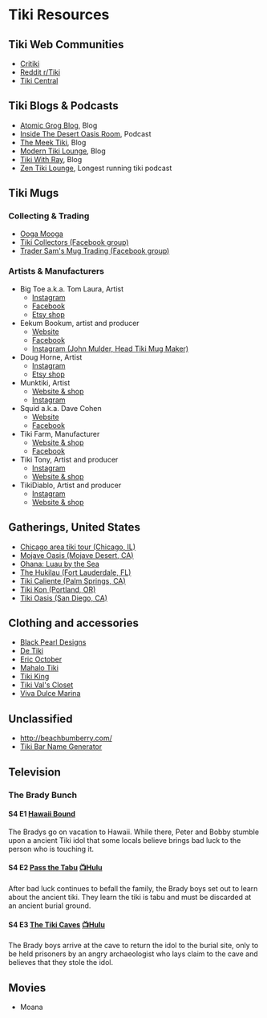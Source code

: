 # Tiki Resources
## Tiki Web Communities
* [Critiki](https://critiki.com/)
* [Reddit r/Tiki](https://www.reddit.com/r/Tiki/)
* [Tiki Central](http://www.tikiroom.com/tikicentral/bb/)
## Tiki Blogs & Podcasts
* [Atomic Grog Blog](http://www.slammie.com/atomicgrog/blog/), Blog
* [Inside The Desert Oasis Room](http://polynesianpop.podomatic.com/), Podcast
* [The Meek Tiki](https://themeektiki.wordpress.com/), Blog
* [Modern Tiki Lounge](http://www.moderntikilounge.com/), Blog
* [Tiki With Ray](http://http//www.tikiwithray.com/), Blog
* [Zen Tiki Lounge](https://www.zentikilounge.com/), Longest running tiki podcast
## Tiki Mugs
### Collecting & Trading
* [Ooga Mooga](http://www.ooga-mooga.com/)
* [Tiki Collectors (Facebook group)](https://www.facebook.com/groups/466693903506659/)
* [Trader Sam's Mug Trading (Facebook group)](https://www.facebook.com/groups/1621478511405443/)
### Artists & Manufacturers
* Big Toe a.k.a. Tom Laura, Artist
  * [Instagram](https://instagram.com/bigtoeart)
  * [Facebook](https://www.facebook.com/BigToeProductions/)
  * [Etsy shop](https://www.etsy.com/shop/BigToeArt)
* Eekum Bookum, artist and producer
  * [Website](https://www.eekumbookum.com/)
  * [Facebook](https://www.facebook.com/EekumBookumTikiMugs/)
  * [Instagram (John Mulder, Head Tiki Mug Maker)](https://instagram.com/mulder142)
* Doug Horne, Artist
  * [Instagram](https://instagram.com/doug_horne_art)
  * [Etsy shop](https://www.etsy.com/shop/DougHorneArt)
* Munktiki, Artist
  * [Website & shop](https://www.munktiki.com/)
  * [Instagram](http://instagram.com/munktiki)
* Squid a.k.a. Dave Cohen
  * [Website](http://www.squidart.com/)
  * [Facebook](https://m.facebook.com/Dave-Cohen-AKA-Squid-241293909315244/)
* Tiki Farm, Manufacturer
  * [Website & shop](http://www.tikifarm.com/)
  * [Facebook](https://www.facebook.com/officialtikifarm/)
* Tiki Tony, Artist and producer
  * [Instagram](https://instagram.com/tikitony)
  * [Website & shop](http://www.tikitony.com/)
* TikiDiablo, Artist and producer
  * [Instagram](https://instagram.com/tikidiablo)
  * [Website & shop](https://tikidiablo.bigcartel.com/)
## Gatherings, United States
* [Chicago area tiki tour (Chicago, IL)](http://fraternalorderofmoai.org/events/catt/)
* [Mojave Oasis (Mojave Desert, CA)](http://mojaveoasis.com/)
* [Ohana: Luau by the Sea](http://www.fraternalorderofmoai.org/ohana/)
* [The Hukilau (Fort Lauderdale, FL)](https://www.thehukilau.com/)
* [Tiki Caliente (Palm Springs, CA)](https://www.tiki-caliente.com/)
* [Tiki Kon (Portland, OR)](https://www.tikikon.com/)
* [Tiki Oasis (San Diego, CA)](https://tikioasis.com/)
## Clothing and accessories
* [Black Pearl Designs](https://www.blackpearldesigns.com/)
* [De Tiki](https://www.facebook.com/pages/category/Just-For-Fun/Jimmys-Custom-Tiki-Carving-1486236151673537/)
* [Eric October](http://ericoctober.com/)
* [Mahalo Tiki](http://www.mahalotiki.com/)
* [Tiki King](http://www.tikiking.com/)
* [Tiki Val's Closet](http://www.tikivalscloset.com/)
* [Viva Dulce Marina](https://www.etsy.com/shop/VivaDulceMarina)
## Unclassified
* http://beachbumberry.com/
* [Tiki Bar Name Generator](https://www.hanttula.com/tiki-bar-name-generator/)
## Television
### The Brady Bunch
#### S4 E1 [Hawaii Bound](https://www.imdb.com/title/tt0531098/?ref_=ttep_ep1)  
The Bradys go on vacation to Hawaii. While there, Peter and Bobby stumble upon a ancient Tiki idol that some locals believe brings bad luck to the person who is touching it.
#### S4 E2 [Pass the Tabu](https://www.imdb.com/title/tt0531119/?ref_=ttep_ep2) [📺Hulu](https://www.hulu.com/watch/d943d718-35ad-464d-bab5-64419db027fa)  
After bad luck continues to befall the family, the Brady boys set out to learn about the ancient tiki. They learn the tiki is tabu and must be discarded at an ancient burial ground.
#### S4 E3 [The Tiki Caves](https://www.imdb.com/title/tt0531151/?ref_=ttep_ep3) [📺Hulu](https://www.hulu.com/watch/07a5a000-5495-43e2-ba93-d653cc8eba84)  
The Brady boys arrive at the cave to return the idol to the burial site, only to be held prisoners by an angry archaeologist who lays claim to the cave and believes that they stole the idol.
## Movies
* Moana

